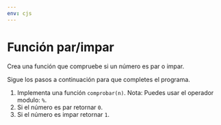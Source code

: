 ```yaml
---
env: cjs
---
```


# Función par/impar

Crea una función que compruebe si un número es par o impar.

Sigue los pasos a continuación para que completes el programa.

1. Implementa una función `comprobar(n)`. Nota: Puedes usar el operador modulo:
   `%`.
2. Si el número es par retornar `0`.
3. Si el número es impar  retornar `1`.

